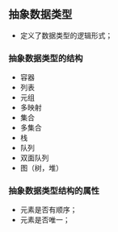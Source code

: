 ## 抽象数据类型

* 定义了数据类型的逻辑形式；

### 抽象数据类型的结构

* 容器
* 列表
* 元组
* 多映射
* 集合
* 多集合
* 栈
* 队列
* 双面队列
* 图（树，堆）

### 抽象数据类型结构的属性

* 元素是否有顺序；
* 元素是否唯一；